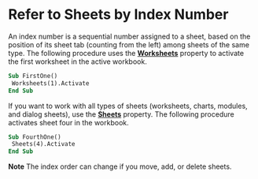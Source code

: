 
# Refer to Sheets by Index Number

An index number is a sequential number assigned to a sheet, based on the position of its sheet tab (counting from the left) among sheets of the same type. The following procedure uses the  **[Worksheets](8b7d660d-ca49-0bd0-dc57-64defa47bd5e.md)** property to activate the first worksheet in the active workbook.


```vb
Sub FirstOne() 
 Worksheets(1).Activate 
End Sub
```


If you want to work with all types of sheets (worksheets, charts, modules, and dialog sheets), use the  **[Sheets](45e4e19e-55ea-9615-231d-9435ba6d5a63.md)** property. The following procedure activates sheet four in the workbook.




```vb
Sub FourthOne() 
 Sheets(4).Activate 
End Sub
```


 **Note**  The index order can change if you move, add, or delete sheets.

